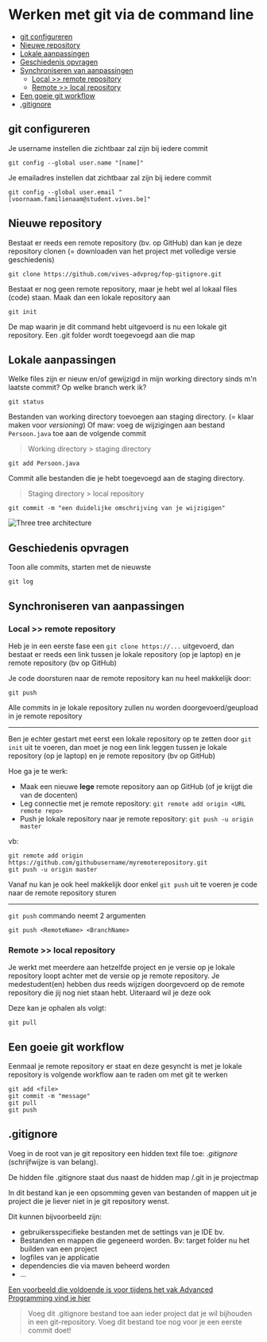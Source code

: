 # Werken met git via de command line

  * [git configureren](#git-configureren)
  * [Nieuwe repository](#nieuwe-repository)
  * [Lokale aanpassingen](#lokale-aanpassingen)
  * [Geschiedenis opvragen](#geschiedenis-opvragen)
  * [Synchroniseren van aanpassingen](#synchroniseren-van-aanpassingen)
    + [Local >> remote repository](#local----remote-repository)
    + [Remote >> local repository](#remote----local-repository)
  * [Een goeie git workflow](#een-goeie-git-workflow)
  * [.gitignore](#gitignore)

## git configureren
Je username instellen die zichtbaar zal zijn bij iedere commit
```
git config --global user.name "[name]"
```

Je emailadres instellen dat zichtbaar zal zijn bij iedere commit
```
git config --global user.email "[voornaam.familienaam@student.vives.be]"
```

## Nieuwe repository
Bestaat er reeds een remote repository (bv. op GitHub) dan kan je deze repository clonen (= downloaden van het project met volledige versie geschiedenis)
```
git clone https://github.com/vives-advprog/fop-gitignore.git
```

Bestaat er nog geen remote repository, maar je hebt wel al lokaal files (code) staan. Maak dan een lokale repository aan
```
git init
```
De map waarin je dit command hebt uitgevoerd is nu een lokale git repository. Een .git folder wordt toegevoegd aan die map

## Lokale aanpassingen
Welke files zijn er nieuw en/of gewijzigd in mijn working directory sinds m'n laatste commit? Op welke branch werk ik?
```
git status
```

Bestanden van working directory toevoegen aan staging directory. (= klaar maken voor _versioning_)
Of maw: voeg de wijzigingen aan bestand ``Persoon.java`` toe aan de volgende commit
>Working directory > staging directory
```
git add Persoon.java
```

Commit alle bestanden die je hebt toegevoegd aan de staging directory.
>Staging directory > local repository
```
git commit -m "een duidelijke omschrijving van je wijzigigen"
```

![Three tree architecture](https://github.com/vives-advprog/werken-met-git/blob/master/images/threetree.png "Three tree architecture")

## Geschiedenis opvragen
Toon alle commits, starten met de nieuwste
```
git log
```

## Synchroniseren van aanpassingen
### Local >> remote repository
Heb je in een eerste fase een `git clone https://...` uitgevoerd, dan bestaat er reeds een link tussen je lokale repository (op je laptop) en je remote repository (bv op GitHub)

Je code doorsturen naar de remote repository kan nu heel makkelijk door:
```
git push
```
Alle commits in je lokale repository zullen nu worden doorgevoerd/geupload in je remote repository

___
Ben je echter gestart met eerst een lokale repository op te zetten door `git init` uit te voeren, dan moet je nog een link leggen tussen je lokale repository (op je laptop) en je remote repository (bv op GitHub)

Hoe ga je te werk:
* Maak een nieuwe **lege** remote repository aan op GitHub (of je krijgt die van de docenten)
* Leg connectie met je remote repository: ``git remote add origin <URL remote repo>``
* Push je lokale repository naar je remote repository: ``git push -u origin master``

vb:
```
git remote add origin https://github.com/githubusername/myremoterepository.git
git push -u origin master
```

Vanaf nu kan je ook heel makkelijk door enkel ```git push``` uit te voeren je code naar de remote repository sturen

___

``git push`` commando neemt 2 argumenten
```
git push <RemoteName> <BranchName>
```

### Remote >> local repository
Je werkt met meerdere aan hetzelfde project en je versie op je lokale repository loopt achter met de versie op je remote repository. Je medestudent(en) hebben dus reeds wijzigen doorgevoerd op de remote repository die jij nog niet staan hebt. Uiteraard wil je deze ook

Deze kan je ophalen als volgt:
```
git pull
```

## Een goeie git workflow
Eenmaal je remote repository er staat en deze gesyncht is met je lokale repository is volgende workflow aan te raden om met git te werken
```
git add <file>
git commit -m "message"
git pull
git push
```

## .gitignore
Voeg in de root van je git repository een hidden text file toe: _.gitignore_ (schrijfwijze is van belang).

De hidden file .gitignore staat dus naast de hidden map /.git in je projectmap

In dit bestand kan je een opsomming geven van bestanden of mappen uit je project die je liever niet in je git repository wenst.

Dit kunnen bijvoorbeeld zijn:
* gebruikersspecifieke bestanden met de settings van je IDE bv.
* Bestanden en mappen die gegeneerd worden. Bv: target folder nu het builden van een project
* logfiles van je applicatie
* dependencies die via maven beheerd worden
* ...

[Een voorbeeld die voldoende is voor tijdens het vak Advanced Programming vind je hier](https://github.com/vives-advprog/fop-gitignore/blob/master/.gitignore)

> Voeg dit .gitignore bestand toe aan ieder project dat je wil bijhouden in een git-repository. Voeg dit bestand toe nog voor je een eerste commit doet!
